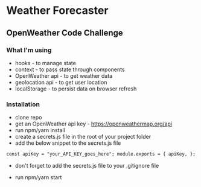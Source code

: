 # Weather Forecaster

## OpenWeather Code Challenge

### What I'm using

- hooks - to manage state
- context - to pass state through components
- OpenWeather api - to get weather data
- geolocation api - to get user location
- localStorage - to persist data on browser refresh

### Installation

- clone repo
- get an OpenWeather api key - https://openweathermap.org/api
- run npm/yarn install
- create a secrets.js file in the root of your project folder
- add the below snippet to the secrets.js file

```html
const apiKey = "your_API_KEY_goes_here"; module.exports = { apiKey, };
```

- don't forget to add the secrets.js file to your .gitignore file

- run npm/yarn start
